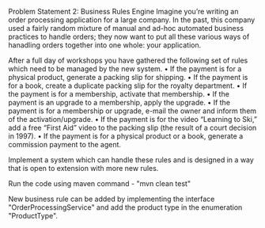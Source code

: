 Problem Statement 2: Business Rules Engine
	Imagine you’re writing an order processing application for a large company. In the past, this company used a fairly random mixture of manual and ad-hoc automated business practices to handle orders; they now want to put all these various ways of hanadling orders together into one whole: your application.
	
After a full day of workshops you have gathered the following set of rules which need to be managed by the new system.
• If the payment is for a physical product, generate a packing slip for shipping.
• If the payment is for a book, create a duplicate packing slip for the royalty department.
• If the payment is for a membership, activate that membership.
• If the payment is an upgrade to a membership, apply the upgrade.
• If the payment is for a membership or upgrade, e-mail the owner and inform them of the activation/upgrade.
• If the payment is for the video “Learning to Ski,” add a free “First Aid” video to the packing slip (the result of a court decision in 1997).
• If the payment is for a physical product or a book, generate a commission payment to the agent.

Implement a system which can handle these rules and is designed in a way that is open to extension with more new rules.

Run the code using maven command - "mvn clean test"

New business rule can be added by implementing the interface "OrderProcessingService" and add the product type in the enumeration "ProductType".